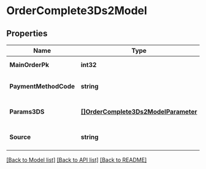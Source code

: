 # OrderComplete3Ds2Model

## Properties
Name | Type | Description | Notes
------------ | ------------- | ------------- | -------------
**MainOrderPk** | **int32** |  | [default to null]
**PaymentMethodCode** | **string** |  | [optional] [default to null]
**Params3DS** | [**[]OrderComplete3Ds2ModelParameter**](OrderComplete3DS2ModelParameter.md) |  | [optional] [default to null]
**Source** | **string** |  | [optional] [default to null]

[[Back to Model list]](../README.md#documentation-for-models) [[Back to API list]](../README.md#documentation-for-api-endpoints) [[Back to README]](../README.md)


